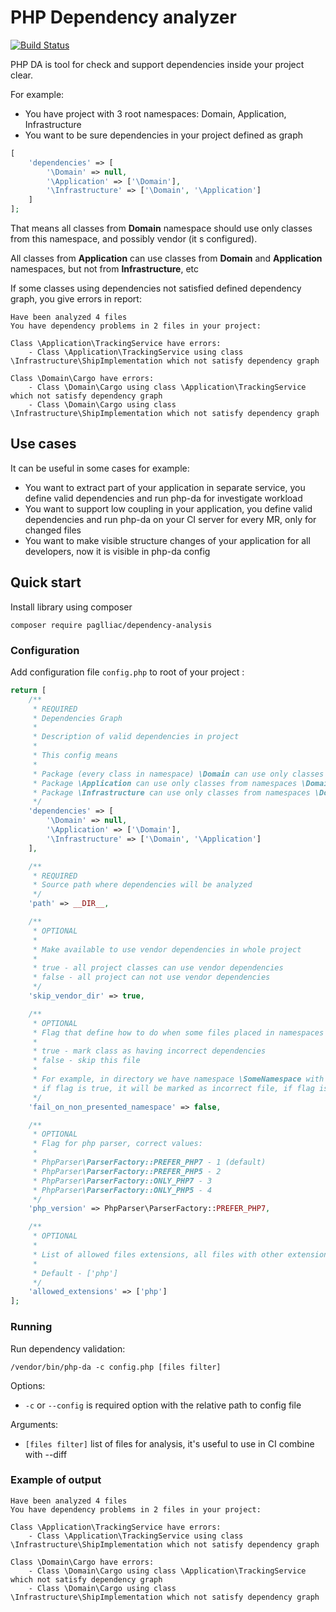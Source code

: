 # PHP Dependency analyzer
<p>
	<a href="https://github.com/paglliac/php-dependency-analysis/actions"><img src="https://github.com/paglliac/php-dependency-analysis/actions/workflows/php.yml/badge.svg" alt="Build Status"></a>
</p>

PHP DA is tool for check and support dependencies inside your project clear.

For example:
- You have project with 3 root namespaces: Domain, Application, Infrastructure
- You want to be sure dependencies in your project defined as graph
```php
[
    'dependencies' => [
        '\Domain' => null,
        '\Application' => ['\Domain'],
        '\Infrastructure' => ['\Domain', '\Application']
    ]
];
```
That means all classes from **Domain** namespace should use only classes from this namespace, and possibly vendor (it s configured).

All classes from **Application** can use classes from **Domain** and **Application** namespaces, but not from **Infrastructure**, etc

If some classes using dependencies not satisfied defined dependency graph, you give errors in report:

```
Have been analyzed 4 files
You have dependency problems in 2 files in your project:

Class \Application\TrackingService have errors:
    - Class \Application\TrackingService using class \Infrastructure\ShipImplementation which not satisfy dependency graph

Class \Domain\Cargo have errors:
    - Class \Domain\Cargo using class \Application\TrackingService which not satisfy dependency graph
    - Class \Domain\Cargo using class \Infrastructure\ShipImplementation which not satisfy dependency graph

```

## Use cases

It can be useful in some cases for example:
- You want to extract part of your application in separate service, you define valid dependencies and run php-da for investigate workload
- You want to support low coupling in your application, you define valid dependencies and run php-da on your CI server for every MR, only for changed files
- You want to make visible structure changes of your application for all developers, now it is visible in php-da config  



## Quick start

Install library using composer 

```
composer require paglliac/dependency-analysis
```

### Configuration

Add configuration file `config.php` to root of your project :

```php
return [
    /**
     * REQUIRED
     * Dependencies Graph
     *
     * Description of valid dependencies in project
     *
     * This config means
     *
     * Package (every class in namespace) \Domain can use only classes from namespace \Domain or vendor dependencies
     * Package \Application can use only classes from namespaces \Domain, \Application or vendor dependencies
     * Package \Infrastructure can use only classes from namespaces \Domain, \Application, \Infrastructure or vendor dependencies
     */
    'dependencies' => [
        '\Domain' => null,
        '\Application' => ['\Domain'],
        '\Infrastructure' => ['\Domain', '\Application']
    ],

    /**
     * REQUIRED
     * Source path where dependencies will be analyzed
     */
    'path' => __DIR__,

    /**
     * OPTIONAL
     *
     * Make available to use vendor dependencies in whole project
     *
     * true - all project classes can use vendor dependencies
     * false - all project can not use vendor dependencies
     */
    'skip_vendor_dir' => true,

    /**
     * OPTIONAL
     * Flag that define how to do when some files placed in namespaces not presented in Dependencies Graph
     *
     * true - mark class as having incorrect dependencies
     * false - skip this file
     *
     * For example, in directory we have namespace \SomeNamespace with class \SomeNamespace\SomeClass
     * if flag is true, it will be marked as incorrect file, if flag is true, this file wil be marked as correct
     */
    'fail_on_non_presented_namespace' => false,

    /**
     * OPTIONAL
     * Flag for php parser, correct values:
     *
     * PhpParser\ParserFactory::PREFER_PHP7 - 1 (default)
     * PhpParser\ParserFactory::PREFER_PHP5 - 2
     * PhpParser\ParserFactory::ONLY_PHP7 - 3
     * PhpParser\ParserFactory::ONLY_PHP5 - 4
     */
    'php_version' => PhpParser\ParserFactory::PREFER_PHP7,

    /**
     * OPTIONAL
     * 
     * List of allowed files extensions, all files with other extensions will be skipped from analysis
     * 
     * Default - ['php']
     */
    'allowed_extensions' => ['php']
];
```

### Running

Run dependency validation:

```
/vendor/bin/php-da -c config.php [files filter]
```
Options:
- `-c` or `--config` is required option with the relative path to config file

Arguments:
- `[files filter]` list of files for analysis, it's useful to use in CI combine with --diff 



### Example of output

```
Have been analyzed 4 files
You have dependency problems in 2 files in your project:

Class \Application\TrackingService have errors:
    - Class \Application\TrackingService using class \Infrastructure\ShipImplementation which not satisfy dependency graph

Class \Domain\Cargo have errors:
    - Class \Domain\Cargo using class \Application\TrackingService which not satisfy dependency graph
    - Class \Domain\Cargo using class \Infrastructure\ShipImplementation which not satisfy dependency graph

```
